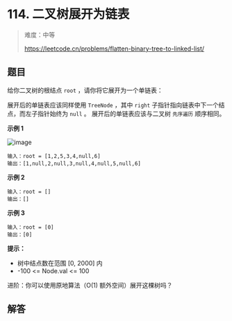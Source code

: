 # 114. 二叉树展开为链表

> 难度：中等
>
> https://leetcode.cn/problems/flatten-binary-tree-to-linked-list/

## 题目

给你二叉树的根结点 `root` ，请你将它展开为一个单链表：

展开后的单链表应该同样使用 `TreeNode` ，其中 `right` 子指针指向链表中下一个结点，而左子指针始终为 `null` 。
展开后的单链表应该与二叉树 `先序遍历` 顺序相同。

**示例 1**

![image](https://user-images.githubusercontent.com/25545052/167643340-751b27b6-d7c8-4d74-b24a-ffd41b2c6077.png)

```
输入：root = [1,2,5,3,4,null,6]
输出：[1,null,2,null,3,null,4,null,5,null,6]
```

**示例 2**

```
输入：root = []
输出：[]
```

**示例 3**

```
输入：root = [0]
输出：[0]
```

**提示：**

- 树中结点数在范围 [0, 2000] 内
- -100 <= Node.val <= 100

进阶：你可以使用原地算法（O(1) 额外空间）展开这棵树吗？

## 解答

```typescript

```
